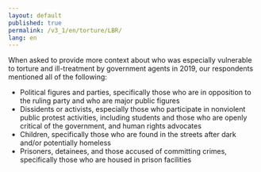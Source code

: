 ```yaml
---
layout: default
published: true
permalink: /v3_1/en/torture/LBR/
lang: en
---
```

When asked to provide more context about who was especially vulnerable to torture and ill-treatment by government agents in 2019, our respondents mentioned all of the following: 

- Political figures and parties, specifically those who are in opposition to the ruling party and who are major public figures
- Dissidents or activists, especially those who participate in nonviolent public protest activities, including students and those who are openly critical of the government, and human rights advocates
- Children, specifically those who are found in the streets after dark and/or potentially homeless
- Prisoners, detainees, and those accused of committing crimes, specifically those who are housed in prison facilities 

